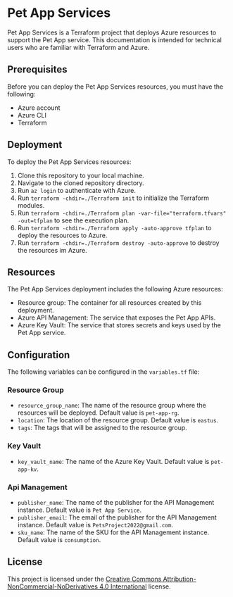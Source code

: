 # Pet App Services

Pet App Services is a Terraform project that deploys Azure resources to support the Pet App service. This documentation is intended for technical users who are familiar with Terraform and Azure.

## Prerequisites

Before you can deploy the Pet App Services resources, you must have the following:

- Azure account
- Azure CLI
- Terraform

## Deployment

To deploy the Pet App Services resources:

1. Clone this repository to your local machine.
2. Navigate to the cloned repository directory.
3. Run `az login` to authenticate with Azure.
4. Run `terraform -chdir=./Terraform init` to initialize the Terraform modules.
5. Run `terraform -chdir=./Terraform plan -var-file="terraform.tfvars" -out=tfplan` to see the execution plan.
6. Run `terraform -chdir=./Terraform apply -auto-approve tfplan` to deploy the resources to Azure.
7. Run `terraform -chdir=./Terraform destroy -auto-approve` to destroy the resources im Azure.

## Resources

The Pet App Services deployment includes the following Azure resources:

- Resource group: The container for all resources created by this deployment.
- Azure API Management: The service that exposes the Pet App APIs.
- Azure Key Vault: The service that stores secrets and keys used by the Pet App service.

## Configuration

The following variables can be configured in the `variables.tf` file:

### Resource Group

- `resource_group_name`: The name of the resource group where the resources will be deployed. Default value is `pet-app-rg`.
- `location`: The location of the resource group. Default value is `eastus`.
- `tags`: The tags that will be assigned to the resource group.

### Key Vault

- `key_vault_name`: The name of the Azure Key Vault. Default value is `pet-app-kv`.

### Api Management

- `publisher_name`: The name of the publisher for the API Management instance. Default value is `Pet App Service`.
- `publisher_email`: The email of the publisher for the API Management instance. Default value is `PetsProject2022@gmail.com`.
- `sku_name`: The name of the SKU for the API Management instance. Default value is `consumption`.

## License

This project is licensed under the [Creative Commons Attribution-NonCommercial-NoDerivatives 4.0 International](LICENSE.md) license.
